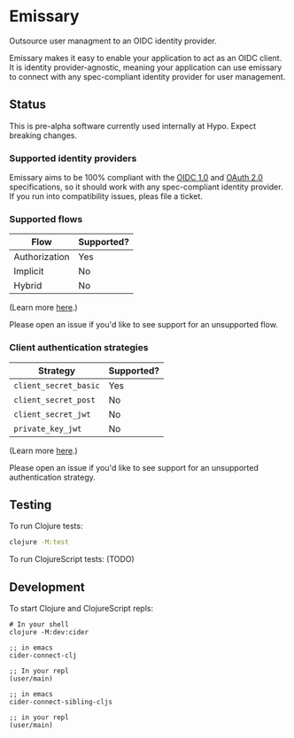 # Emissary

Outsource user managment to an OIDC identity provider.

Emissary makes it easy to enable your application to act as an OIDC client. It is
identity provider-agnostic, meaning your application can use emissary to connect with any
spec-compliant identity provider for user management.

## Status

This is pre-alpha software currently used internally at Hypo. Expect breaking changes.

### Supported identity providers

Emissary aims to be 100% compliant with the [OIDC 1.0](https://openid.net/specs/openid-connect-core-1_0.html)
and [OAuth 2.0](https://datatracker.ietf.org/doc/html/rfc6749) specifications, so it should
work with any spec-compliant identity provider. If you run into compatibility issues, pleas
file a ticket.

### Supported flows

| Flow | Supported? |
| ---- | ---------- |
| Authorization | Yes |
| Implicit | No |
| Hybrid | No |

(Learn more [here](https://openid.net/specs/openid-connect-core-1_0.html#Authentication).)

Please open an issue if you'd like to see support for an unsupported flow.

### Client authentication strategies

| Strategy | Supported? |
| -------- | ---------- |
| `client_secret_basic` | Yes |
| `client_secret_post` | No |
| `client_secret_jwt` | No |
| `private_key_jwt` | No |

(Learn more [here](https://openid.net/specs/openid-connect-core-1_0.html#ClientAuthentication).)

Please open an issue if you'd like to see support for an unsupported authentication strategy.

## Testing

To run Clojure tests:

```bash
clojure -M:test
```

To run ClojureScript tests:
(TODO)


## Development

To start Clojure and ClojureScript repls:

```
# In your shell
clojure -M:dev:cider

;; in emacs
cider-connect-clj

;; In your repl
(user/main)

;; in emacs
cider-connect-sibling-cljs

;; in your repl
(user/main)
```
